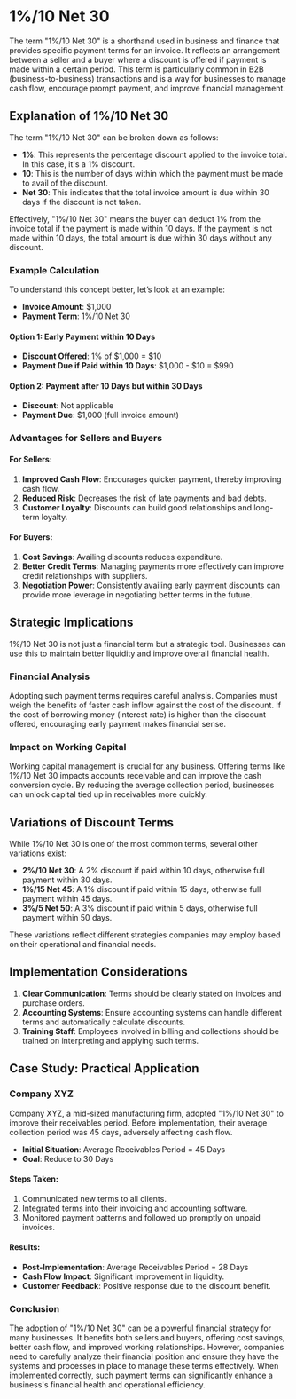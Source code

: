 # 1%/10 Net 30

The term "1%/10 Net 30" is a shorthand used in business and finance that provides specific payment terms for an invoice. It reflects an arrangement between a seller and a buyer where a discount is offered if payment is made within a certain period. This term is particularly common in B2B (business-to-business) transactions and is a way for businesses to manage cash flow, encourage prompt payment, and improve financial management.

## Explanation of 1%/10 Net 30

The term "1%/10 Net 30" can be broken down as follows:

- **1%**: This represents the percentage discount applied to the invoice total. In this case, it's a 1% discount.
- **10**: This is the number of days within which the payment must be made to avail of the discount.
- **Net 30**: This indicates that the total invoice amount is due within 30 days if the discount is not taken.

Effectively, "1%/10 Net 30" means the buyer can deduct 1% from the invoice total if the payment is made within 10 days. If the payment is not made within 10 days, the total amount is due within 30 days without any discount.

### Example Calculation

To understand this concept better, let’s look at an example:

- **Invoice Amount**: $1,000
- **Payment Term**: 1%/10 Net 30

#### Option 1: Early Payment within 10 Days

- **Discount Offered**: 1% of $1,000 = $10
- **Payment Due if Paid within 10 Days**: $1,000 - $10 = $990

#### Option 2: Payment after 10 Days but within 30 Days

- **Discount**: Not applicable
- **Payment Due**: $1,000 (full invoice amount)

### Advantages for Sellers and Buyers

#### For Sellers:

1. **Improved Cash Flow**: Encourages quicker payment, thereby improving cash flow.
2. **Reduced Risk**: Decreases the risk of late payments and bad debts.
3. **Customer Loyalty**: Discounts can build good relationships and long-term loyalty.

#### For Buyers:

1. **Cost Savings**: Availing discounts reduces expenditure.
2. **Better Credit Terms**: Managing payments more effectively can improve credit relationships with suppliers.
3. **Negotiation Power**: Consistently availing early payment discounts can provide more leverage in negotiating better terms in the future.

## Strategic Implications

1%/10 Net 30 is not just a financial term but a strategic tool. Businesses can use this to maintain better liquidity and improve overall financial health.

### Financial Analysis

Adopting such payment terms requires careful analysis. Companies must weigh the benefits of faster cash inflow against the cost of the discount. If the cost of borrowing money (interest rate) is higher than the discount offered, encouraging early payment makes financial sense.

### Impact on Working Capital

Working capital management is crucial for any business. Offering terms like 1%/10 Net 30 impacts accounts receivable and can improve the cash conversion cycle. By reducing the average collection period, businesses can unlock capital tied up in receivables more quickly.

## Variations of Discount Terms

While 1%/10 Net 30 is one of the most common terms, several other variations exist:

- **2%/10 Net 30**: A 2% discount if paid within 10 days, otherwise full payment within 30 days.
- **1%/15 Net 45**: A 1% discount if paid within 15 days, otherwise full payment within 45 days.
- **3%/5 Net 50**: A 3% discount if paid within 5 days, otherwise full payment within 50 days.

These variations reflect different strategies companies may employ based on their operational and financial needs.

## Implementation Considerations

1. **Clear Communication**: Terms should be clearly stated on invoices and purchase orders.
2. **Accounting Systems**: Ensure accounting systems can handle different terms and automatically calculate discounts.
3. **Training Staff**: Employees involved in billing and collections should be trained on interpreting and applying such terms.

## Case Study: Practical Application

### Company XYZ

Company XYZ, a mid-sized manufacturing firm, adopted "1%/10 Net 30" to improve their receivables period. Before implementation, their average collection period was 45 days, adversely affecting cash flow.

- **Initial Situation**: Average Receivables Period = 45 Days
- **Goal**: Reduce to 30 Days

#### Steps Taken:

1. Communicated new terms to all clients.
2. Integrated terms into their invoicing and accounting software.
3. Monitored payment patterns and followed up promptly on unpaid invoices.

#### Results:

- **Post-Implementation**: Average Receivables Period = 28 Days
- **Cash Flow Impact**: Significant improvement in liquidity.
- **Customer Feedback**: Positive response due to the discount benefit.

### Conclusion

The adoption of "1%/10 Net 30" can be a powerful financial strategy for many businesses. It benefits both sellers and buyers, offering cost savings, better cash flow, and improved working relationships. However, companies need to carefully analyze their financial position and ensure they have the systems and processes in place to manage these terms effectively. When implemented correctly, such payment terms can significantly enhance a business's financial health and operational efficiency.
